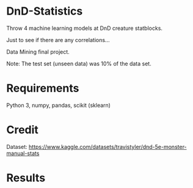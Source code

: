 # DnD-Statistics
Throw 4 machine learning models at DnD creature statblocks.

Just to see if there are any correlations...

Data Mining final project.

Note: The test set (unseen data) was 10% of the data set.

# Requirements

Python 3, numpy, pandas, scikit (sklearn)

# Credit

Dataset: https://www.kaggle.com/datasets/travistyler/dnd-5e-monster-manual-stats

# Results

```

```
